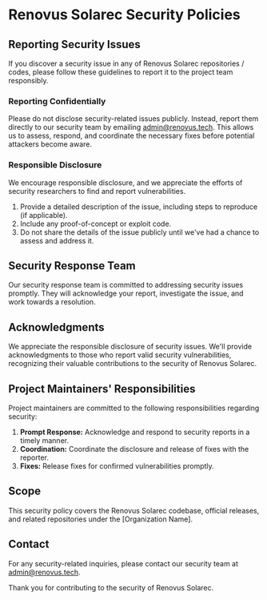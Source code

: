 # Renovus Solarec Security Policies
 
## Reporting Security Issues

If you discover a security issue in any of Renovus Solarec repositories / codes, please follow these guidelines to report it to the project team responsibly.

### Reporting Confidentially

Please do not disclose security-related issues publicly. Instead, report them directly to our security team by emailing admin@renovus.tech. This allows us to assess, respond, and coordinate the necessary fixes before potential attackers become aware.

### Responsible Disclosure

We encourage responsible disclosure, and we appreciate the efforts of security researchers to find and report vulnerabilities.

1. Provide a detailed description of the issue, including steps to reproduce (if applicable).
2. Include any proof-of-concept or exploit code.
3. Do not share the details of the issue publicly until we've had a chance to assess and address it.

## Security Response Team

Our security response team is committed to addressing security issues promptly. They will acknowledge your report, investigate the issue, and work towards a resolution.

## Acknowledgments

We appreciate the responsible disclosure of security issues. We'll provide acknowledgments to those who report valid security vulnerabilities, recognizing their valuable contributions to the security of Renovus Solarec.

## Project Maintainers' Responsibilities

Project maintainers are committed to the following responsibilities regarding security:

1. **Prompt Response:** Acknowledge and respond to security reports in a timely manner.
2. **Coordination:** Coordinate the disclosure and release of fixes with the reporter.
3. **Fixes:** Release fixes for confirmed vulnerabilities promptly.

## Scope

This security policy covers the Renovus Solarec codebase, official releases, and related repositories under the [Organization Name].

## Contact

For any security-related inquiries, please contact our security team at admin@renovus.tech.

Thank you for contributing to the security of Renovus Solarec.
